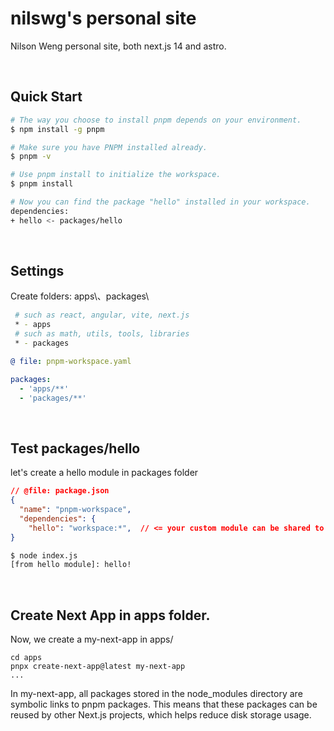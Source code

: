 # nilswg's personal site
Nilson Weng personal site, both next.js 14 and astro. 

<br>

## Quick Start
```bash
# The way you choose to install pnpm depends on your environment.
$ npm install -g pnpm 

# Make sure you have PNPM installed already.
$ pnpm -v

# Use pnpm install to initialize the workspace.
$ pnpm install

# Now you can find the package "hello" installed in your workspace.
dependencies:
+ hello <- packages/hello
```

<br>

## Settings

Create folders: apps\、packages\
```bash
 # such as react, angular, vite, next.js
 * - apps
 # such as math, utils, tools, libraries
 * - packages
```

```yaml
@ file: pnpm-workspace.yaml

packages:
  - 'apps/**'
  - 'packages/**'
```

<br>

## Test packages/hello
let's create a hello module in packages folder

```json
// @file: package.json
{
  "name": "pnpm-workspace",
  "dependencies": {
    "hello": "workspace:*",  // <= your custom module can be shared to other app
}
```

```bash
$ node index.js
[from hello module]: hello!
```

<br>

## Create Next App in apps folder.
Now, we create a my-next-app in apps/

```
cd apps
pnpx create-next-app@latest my-next-app
...
```

In my-next-app, all packages stored in the node_modules directory are symbolic links to pnpm packages. This means that these packages can be reused by other Next.js projects, which helps reduce disk storage usage.

